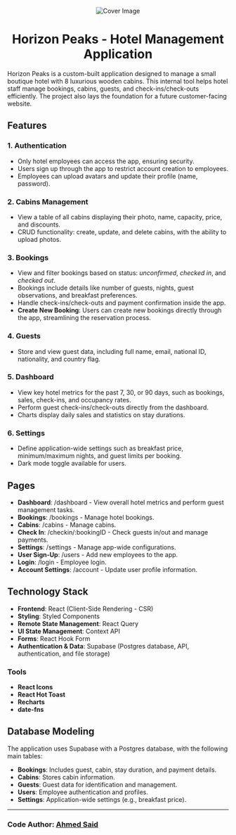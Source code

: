 


<p align="center">
  <img src="https://raw.githubusercontent.com/AhmeddSaid/Horizon-Peaks/main/horizon-peaks-logo.png" alt="Cover Image">
</p>


<h1 align="center">Horizon Peaks - Hotel Management Application</h1>


Horizon Peaks is a custom-built application designed to manage a small boutique hotel with 8 luxurious wooden cabins. This internal tool helps hotel staff manage bookings, cabins, guests, and check-ins/check-outs efficiently. The project also lays the foundation for a future customer-facing website.

## Features

### 1. **Authentication**
- Only hotel employees can access the app, ensuring security.
- Users sign up through the app to restrict account creation to employees.
- Employees can upload avatars and update their profile (name, password).

### 2. **Cabins Management**
- View a table of all cabins displaying their photo, name, capacity, price, and discounts.
- CRUD functionality: create, update, and delete cabins, with the ability to upload photos.

### 3. **Bookings**
- View and filter bookings based on status: *unconfirmed*, *checked in*, and *checked out*.
- Bookings include details like number of guests, nights, guest observations, and breakfast preferences.
- Handle check-ins/check-outs and payment confirmation inside the app.
- **Create New Booking**: Users can create new bookings directly through the app, streamlining the reservation process.

### 4. **Guests**
- Store and view guest data, including full name, email, national ID, nationality, and country flag.

### 5. **Dashboard**
- View key hotel metrics for the past 7, 30, or 90 days, such as bookings, sales, check-ins, and occupancy rates.
- Perform guest check-ins/check-outs directly from the dashboard.
- Charts display daily sales and statistics on stay durations.

### 6. **Settings**
- Define application-wide settings such as breakfast price, minimum/maximum nights, and guest limits per booking.
- Dark mode toggle available for users.

## Pages

- **Dashboard**: /dashboard - View overall hotel metrics and perform guest management tasks.
- **Bookings**: /bookings - Manage hotel bookings.
- **Cabins**: /cabins - Manage cabins.
- **Check In**: /checkin/:bookingID - Check guests in/out and manage payments.
- **Settings**: /settings - Manage app-wide configurations.
- **User Sign-Up**: /users - Add new employees to the app.
- **Login**: /login - Employee login.
- **Account Settings**: /account - Update user profile information.

## Technology Stack

- **Frontend**: React (Client-Side Rendering - CSR)
- **Styling**: Styled Components
- **Remote State Management**: React Query
- **UI State Management**: Context API
- **Forms**: React Hook Form
- **Authentication & Data**: Supabase (Postgres database, API, authentication, and file storage)

### Tools
- **React Icons**
- **React Hot Toast**
- **Recharts**
- **date-fns**

## Database Modeling

The application uses Supabase with a Postgres database, with the following main tables:

- **Bookings**: Includes guest, cabin, stay duration, and payment details.
- **Cabins**: Stores cabin information.
- **Guests**: Guest data for identification and management.
- **Users**: Employee authentication and profiles.
- **Settings**: Application-wide settings (e.g., breakfast price).


---

### **Code Author:** [Ahmed Said](https://ahmedsaidadnan.com)